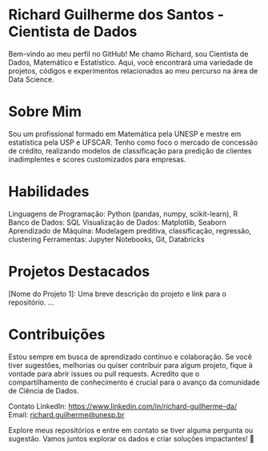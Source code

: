# Richard Guilherme dos Santos - Cientista de Dados
Bem-vindo ao meu perfil no GitHub! Me chamo Richard, sou Cientista de Dados, Matemático e Estatístico. Aqui, você encontrará uma variedade de projetos, códigos e experimentos relacionados ao meu percurso na área de Data Science.

# Sobre Mim
Sou um profissional formado em Matemática pela UNESP e mestre em estatística pela USP e UFSCAR. Tenho como foco o mercado de concessão de crédito, realizando modelos de classificação para predição de clientes inadimplentes e scores customizados para empresas.

# Habilidades
Linguagens de Programação: Python (pandas, numpy, scikit-learn), R
Banco de Dados: SQL
Visualização de Dados: Matplotlib, Seaborn
Aprendizado de Máquina: Modelagem preditiva, classificação, regressão, clustering
Ferramentas: Jupyter Notebooks, Git, Databricks

# Projetos Destacados
[Nome do Projeto 1]: Uma breve descrição do projeto e link para o repositório.
...

# Contribuições
Estou sempre em busca de aprendizado contínuo e colaboração. Se você tiver sugestões, melhorias ou quiser contribuir para algum projeto, fique à vontade para abrir issues ou pull requests. Acredito que o compartilhamento de conhecimento é crucial para o avanço da comunidade de Ciência de Dados.

Contato
LinkedIn: https://www.linkedin.com/in/richard-guilherme-da/  
Email: richard.guilherme@unesp.br

Explore meus repositórios e entre em contato se tiver alguma pergunta ou sugestão. Vamos juntos explorar os dados e criar soluções impactantes! 🚀
